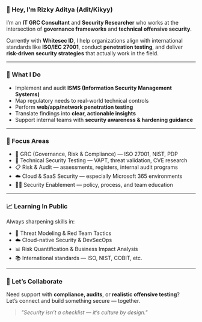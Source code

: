 ### 👋 Hey, I’m Rizky Aditya (Adit/Kikyy)

I’m an **IT GRC Consultant** and **Security Researcher** who works at the intersection of **governance frameworks** and **technical offensive security**.

Currently with **Whitesec ID**, I help organizations align with international standards like **ISO/IEC 27001**, conduct **penetration testing**, and deliver **risk-driven security strategies** that actually work in the field.

---

### 🔧 What I Do
- Implement and audit **ISMS (Information Security Management Systems)**
- Map regulatory needs to real-world technical controls
- Perform **web/app/network penetration testing**
- Translate findings into **clear, actionable insights**  
- Support internal teams with **security awareness & hardening guidance**

---

### 🧠 Focus Areas
- 🔐 GRC (Governance, Risk & Compliance) — ISO 27001, NIST, PDP
- 🧪 Technical Security Testing — VAPT, threat validation, CVE research
- 📋 Risk & Audit — assessments, registers, internal audit programs
- ☁️ Cloud & SaaS Security — especially Microsoft 365 environments
- 👨‍🏫 Security Enablement — policy, process, and team education

---

### 📈 Learning In Public
Always sharpening skills in:
- 🥷 Threat Modeling & Red Team Tactics  
- ☁️ Cloud-native Security & DevSecOps  
- 📊 Risk Quantification & Business Impact Analysis  
- 📚 International standards — ISO, NIST, COBIT, etc.

---

### 🤝 Let’s Collaborate  
Need support with **compliance, audits**, or **realistic offensive testing**?  
Let’s connect and build something secure — together.

> _"Security isn’t a checklist — it’s culture by design."_
